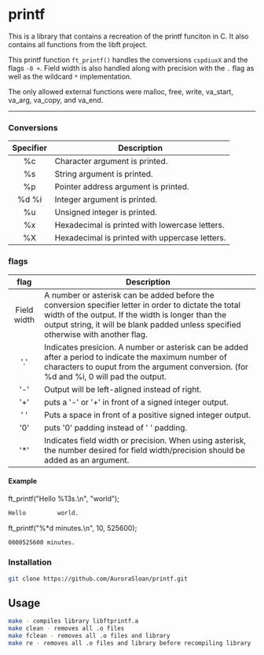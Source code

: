 # printf
This is a library that contains a recreation of the printf funciton in C. It also contains all functions from the libft project.

This printf function ```ft_printf()``` handles the conversions ```cspdiuxX``` and the flags ```-0 +```. Field width is also handled along with precision with the ```.``` flag as well as the wildcard ```*``` implementation.

The only allowed external functions were malloc, free, write, va_start, va_arg, va_copy, and va_end.

----
### Conversions
|Specifier  |Description|
|:---------:|-----------|
|%c         |Character argument is printed.                |
|%s         |String argument is printed.                   |
|%p         |Pointer address argument is printed.          |
|%d %i      |Integer argument is printed.                  |
|%u         |Unsigned integer is printed.                  |
|%x         |Hexadecimal is printed with lowercase letters.|
|%X         |Hexadecimal is printed with uppercase letters.|

### flags
|flag       |Description                                                                                                                          |
|:---------:|-------------------------------------------------------------------------------------------------------------------------------------|
|Field width|A number or asterisk can be added before the conversion specifier letter in order to dictate the total width of the output. If the width is longer than the output string, it will be blank padded unless specified otherwise with another flag.                                                                     |
|'.'        |Indicates presicion. A number or asterisk can be added after a period to indicate the maximum number of characters to ouput from the argument conversion. (for %d and %i, 0 will pad the output.                                                                                                                    |
|'-'        |Output will be left-aligned instead of right.                                                                                        |
|'+'        |puts a '-' or '+' in front of a signed integer output.                                                                               |
|' '        |Puts a space in front of a positive signed integer output.                                                                           |
|'0'        |puts '0' padding instead of ' ' padding.                                                                                             |
|'*'        |Indicates field width or precision. When using asterisk, the number desired for field width/precision should be added as an argument.|

#### Example
ft_printf("Hello %13s.\n", "world");
```bash
Hello         world.
```
ft_printf("%*d minutes.\n", 10, 525600);
```bash 
0000525600 minutes.
```

### Installation
```bash
git clone https://github.com/AuroraSloan/printf.git
```

## Usage
```bash
make - compiles library libftprintf.a
make clean - removes all .o files
make fclean - removes all .o files and library
make re - removes all .o files and library before recompiling library
```

